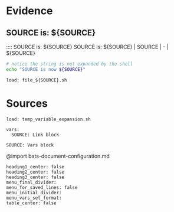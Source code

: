 # Evidence
## SOURCE is: ${SOURCE}
:::: SOURCE is: ${SOURCE}
SOURCE is: ${SOURCE}
| SOURCE
| -
| ${SOURCE}
```bash :name_with_${SOURCE}_in_name
# notice the string is not expanded by the shell
echo "SOURCE is now ${SOURCE}"
```
```link
load: file_${SOURCE}.sh
```
# Sources
```link :(LINK_LOAD_SOURCE)
load: temp_variable_expansion.sh
```
```link :(LINK_VARS_SOURCE)
vars:
  SOURCE: Link block
```
```vars :(VARS_SOURCE)
SOURCE: Vars block
```
@import bats-document-configuration.md
```opts :(document_opts)
heading1_center: false
heading2_center: false
heading3_center: false
menu_final_divider:
menu_for_saved_lines: false
menu_initial_divider:
menu_vars_set_format:
table_center: false
```